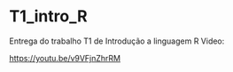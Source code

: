 # T1_intro_R
Entrega do trabalho T1 de Introdução a linguagem R
Video:

https://youtu.be/v9VFjnZhrRM
